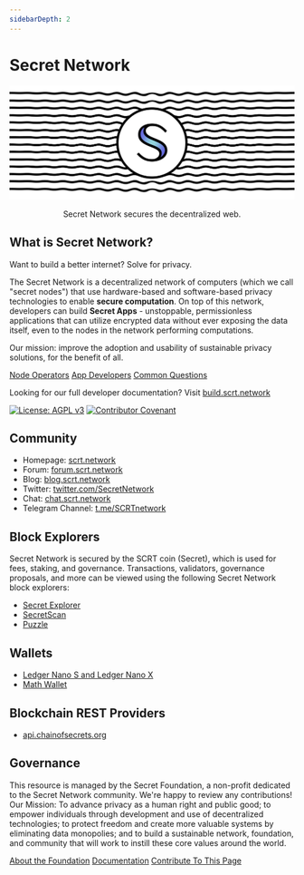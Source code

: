 ```yaml
---
sidebarDepth: 2
---
```


# Secret Network

![Secret Network](/header.png)

<p align="center">
Secret Network secures the decentralized web.
</p>

## What is Secret Network?

Want to build a better internet? Solve for privacy.

The Secret Network is a decentralized network of computers (which we call "secret nodes") that use hardware-based and software-based privacy technologies to enable **secure computation**. On top of this network, developers can build **Secret Apps** - unstoppable, permissionless applications that can utilize encrypted data without ever exposing the data itself, even to the nodes in the network performing computations.

Our mission: improve the adoption and usability of sustainable privacy solutions, for the benefit of all.

<div class="homepage-links">
  <a href="/network">Node Operators</a>
  <a href="/protocol">App Developers</a>
  <a href="/questions">Common Questions</a>
</div>

Looking for our full developer documentation? Visit [build.scrt.network](https://build.scrt.network)

[![License: AGPL v3](https://img.shields.io/badge/License-AGPL%20v3-blue.svg)](https://www.gnu.org/licenses/agpl-3.0) [![Contributor Covenant](https://img.shields.io/badge/Contributor%20Covenant-v2.0%20adopted-ff69b4.svg)](CODE_OF_CONDUCT.md)

## Community

- Homepage: [scrt.network](https://scrt.network)
- Forum: [forum.scrt.network](https://forum.scrt.network)
- Blog: [blog.scrt.network](https://blog.scrt.network)
- Twitter: [twitter.com/SecretNetwork](https://twitter.com/SecretNetwork)
- Chat: [chat.scrt.network](https://chat.scrt.network)
- Telegram Channel: [t.me/SCRTnetwork](https://t.me/SCRTnetwork)

## Block Explorers

Secret Network is secured by the SCRT coin (Secret), which is used for fees, staking, and governance. Transactions, validators, governance proposals, and more can be viewed using the following Secret Network block explorers:

- [Secret Explorer](https://explorer.cashmaney.com)
- [SecretScan](https://secretscan.io)
- [Puzzle](https://puzzle.report/secret/chains/secret-1)

## Wallets

- [Ledger Nano S and Ledger Nano X](https://www.ledger.com)
- [Math Wallet](https://mathwallet.org/web/enigma)

## Blockchain REST Providers

- [api.chainofsecrets.org](https://api.chainofsecrets.org)

## Governance

This resource is managed by the Secret Foundation, a non-profit dedicated to the Secret Network community. We're happy to review any contributions! Our Mission: To advance privacy as a human right and public good; to empower individuals through development and use of decentralized technologies; to protect freedom and create more valuable systems by eliminating data monopolies; and to build a sustainable network, foundation, and community that will work to instill these core values around the world.

<div class="homepage-links">
  <a href="/foundation">About the Foundation</a>
  <a href="https://build.scrt.network">Documentation</a>
  <a href="https://github.com/SecretFoundation/SecretWiki">Contribute To This Page</a>
</div>
